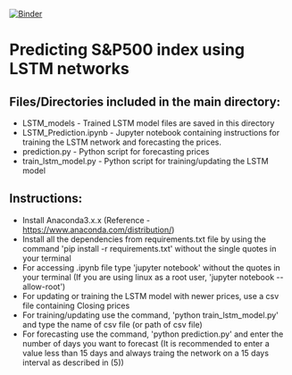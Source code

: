 [![Binder](https://mybinder.org/badge_logo.svg)](https://mybinder.org/v2/gh/omkarudawant/Stock-Price-Prediction-with-LSTM/master)

# Predicting S&P500 index using LSTM networks

## Files/Directories included in the main directory:
 - LSTM_models - Trained LSTM model files are saved in this directory
 - LSTM_Prediction.ipynb - Jupyter notebook containing instructions for training the LSTM network and forecasting the prices.
 - prediction.py - Python script for forecasting prices 
 - train_lstm_model.py - Python script for training/updating the LSTM model

## Instructions:

 - Install Anaconda3.x.x (Reference - https://www.anaconda.com/distribution/)
 - Install all the dependencies from requirements.txt file by using the command 'pip install -r requirements.txt' without the single quotes in your terminal
 - For accessing .ipynb file type 'jupyter notebook' without the quotes in your terminal (If you are using linux as a root user, 'jupyter notebook --allow-root')
 - For updating or training the LSTM model with newer prices, use a csv file containing Closing prices
 - For training/updating use the command, 'python train_lstm_model.py' and type the name of csv file (or path of csv file)
 - For forecasting use the command, 'python prediction.py' and enter the number of days you want to forecast (It is recommended to enter a value less than 15 days and always traing the network on a 15 days interval as described in (5))
